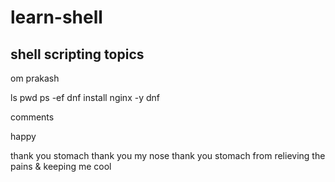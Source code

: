 # learn-shell

shell scripting topics
----------------------
om
prakash

ls
pwd
ps -ef
dnf install nginx -y
dnf 

comments

happy

thank you stomach
thank you my nose 
thank you stomach from relieving the pains & keeping me cool



